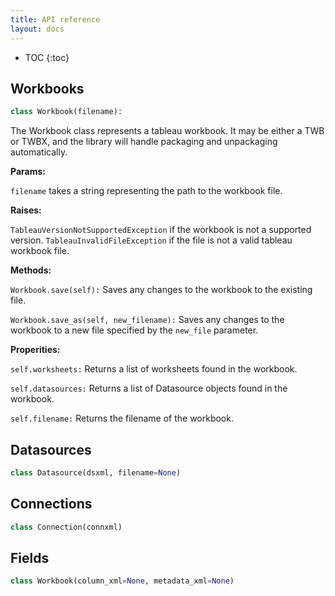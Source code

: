 ```yaml
---
title: API reference
layout: docs
---
```


* TOC
{:toc}

## Workbooks
```python
class Workbook(filename):
```

The Workbook class represents a tableau workbook. It may be either a TWB or TWBX, and the library will handle packaging and unpackaging automatically.

**Params:**

`filename` takes a string representing the path to the workbook file.

**Raises:**

`TableauVersionNotSupportedException` if the workbook is not a supported version.
`TableauInvalidFileException` if the file is not a valid tableau workbook file.

**Methods:**

`Workbook.save(self):`
Saves any changes to the workbook to the existing file.

`Workbook.save_as(self, new_filename):`
Saves any changes to the workbook to a new file specified by the `new_file` parameter.

**Properities:**

`self.worksheets:` Returns a list of worksheets found in the workbook.

`self.datasources:` Returns a list of Datasource objects found in the workbook.

`self.filename:` Returns the filename of the workbook.

## Datasources
```python
class Datasource(dsxml, filename=None)
```

## Connections
```python
class Connection(connxml)
```

## Fields
```python
class Workbook(column_xml=None, metadata_xml=None)
```
